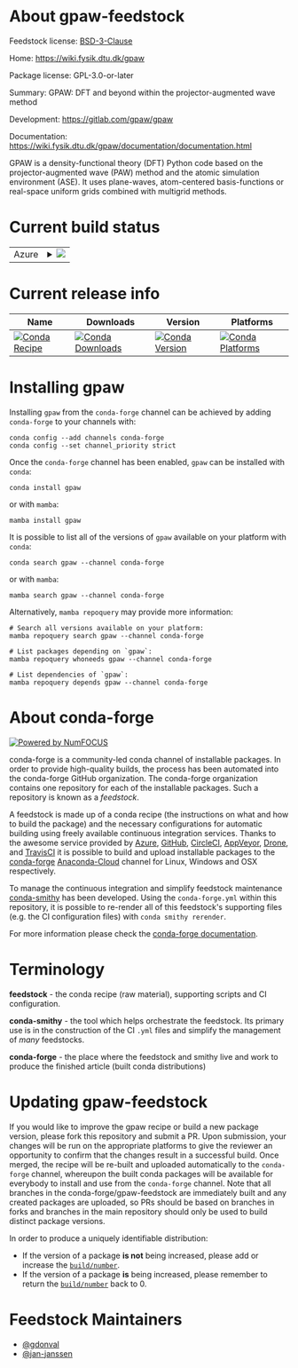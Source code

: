 About gpaw-feedstock
====================

Feedstock license: [BSD-3-Clause](https://github.com/conda-forge/gpaw-feedstock/blob/main/LICENSE.txt)

Home: https://wiki.fysik.dtu.dk/gpaw

Package license: GPL-3.0-or-later

Summary: GPAW: DFT and beyond within the projector-augmented wave method

Development: https://gitlab.com/gpaw/gpaw

Documentation: https://wiki.fysik.dtu.dk/gpaw/documentation/documentation.html

GPAW is a density-functional theory (DFT) Python code based on the
projector-augmented wave (PAW) method and the atomic simulation environment
(ASE). It uses plane-waves, atom-centered basis-functions or real-space
uniform grids combined with multigrid methods.


Current build status
====================


<table>
    
  <tr>
    <td>Azure</td>
    <td>
      <details>
        <summary>
          <a href="https://dev.azure.com/conda-forge/feedstock-builds/_build/latest?definitionId=6528&branchName=main">
            <img src="https://dev.azure.com/conda-forge/feedstock-builds/_apis/build/status/gpaw-feedstock?branchName=main">
          </a>
        </summary>
        <table>
          <thead><tr><th>Variant</th><th>Status</th></tr></thead>
          <tbody><tr>
              <td>linux_64_mpimpichnumpy1.21python3.10.____cpython</td>
              <td>
                <a href="https://dev.azure.com/conda-forge/feedstock-builds/_build/latest?definitionId=6528&branchName=main">
                  <img src="https://dev.azure.com/conda-forge/feedstock-builds/_apis/build/status/gpaw-feedstock?branchName=main&jobName=linux&configuration=linux%20linux_64_mpimpichnumpy1.21python3.10.____cpython" alt="variant">
                </a>
              </td>
            </tr><tr>
              <td>linux_64_mpimpichnumpy1.21python3.8.____73_pypy</td>
              <td>
                <a href="https://dev.azure.com/conda-forge/feedstock-builds/_build/latest?definitionId=6528&branchName=main">
                  <img src="https://dev.azure.com/conda-forge/feedstock-builds/_apis/build/status/gpaw-feedstock?branchName=main&jobName=linux&configuration=linux%20linux_64_mpimpichnumpy1.21python3.8.____73_pypy" alt="variant">
                </a>
              </td>
            </tr><tr>
              <td>linux_64_mpimpichnumpy1.21python3.8.____cpython</td>
              <td>
                <a href="https://dev.azure.com/conda-forge/feedstock-builds/_build/latest?definitionId=6528&branchName=main">
                  <img src="https://dev.azure.com/conda-forge/feedstock-builds/_apis/build/status/gpaw-feedstock?branchName=main&jobName=linux&configuration=linux%20linux_64_mpimpichnumpy1.21python3.8.____cpython" alt="variant">
                </a>
              </td>
            </tr><tr>
              <td>linux_64_mpimpichnumpy1.21python3.9.____73_pypy</td>
              <td>
                <a href="https://dev.azure.com/conda-forge/feedstock-builds/_build/latest?definitionId=6528&branchName=main">
                  <img src="https://dev.azure.com/conda-forge/feedstock-builds/_apis/build/status/gpaw-feedstock?branchName=main&jobName=linux&configuration=linux%20linux_64_mpimpichnumpy1.21python3.9.____73_pypy" alt="variant">
                </a>
              </td>
            </tr><tr>
              <td>linux_64_mpimpichnumpy1.21python3.9.____cpython</td>
              <td>
                <a href="https://dev.azure.com/conda-forge/feedstock-builds/_build/latest?definitionId=6528&branchName=main">
                  <img src="https://dev.azure.com/conda-forge/feedstock-builds/_apis/build/status/gpaw-feedstock?branchName=main&jobName=linux&configuration=linux%20linux_64_mpimpichnumpy1.21python3.9.____cpython" alt="variant">
                </a>
              </td>
            </tr><tr>
              <td>linux_64_mpimpichnumpy1.23python3.11.____cpython</td>
              <td>
                <a href="https://dev.azure.com/conda-forge/feedstock-builds/_build/latest?definitionId=6528&branchName=main">
                  <img src="https://dev.azure.com/conda-forge/feedstock-builds/_apis/build/status/gpaw-feedstock?branchName=main&jobName=linux&configuration=linux%20linux_64_mpimpichnumpy1.23python3.11.____cpython" alt="variant">
                </a>
              </td>
            </tr><tr>
              <td>linux_64_mpinompinumpy1.21python3.10.____cpython</td>
              <td>
                <a href="https://dev.azure.com/conda-forge/feedstock-builds/_build/latest?definitionId=6528&branchName=main">
                  <img src="https://dev.azure.com/conda-forge/feedstock-builds/_apis/build/status/gpaw-feedstock?branchName=main&jobName=linux&configuration=linux%20linux_64_mpinompinumpy1.21python3.10.____cpython" alt="variant">
                </a>
              </td>
            </tr><tr>
              <td>linux_64_mpinompinumpy1.21python3.8.____73_pypy</td>
              <td>
                <a href="https://dev.azure.com/conda-forge/feedstock-builds/_build/latest?definitionId=6528&branchName=main">
                  <img src="https://dev.azure.com/conda-forge/feedstock-builds/_apis/build/status/gpaw-feedstock?branchName=main&jobName=linux&configuration=linux%20linux_64_mpinompinumpy1.21python3.8.____73_pypy" alt="variant">
                </a>
              </td>
            </tr><tr>
              <td>linux_64_mpinompinumpy1.21python3.8.____cpython</td>
              <td>
                <a href="https://dev.azure.com/conda-forge/feedstock-builds/_build/latest?definitionId=6528&branchName=main">
                  <img src="https://dev.azure.com/conda-forge/feedstock-builds/_apis/build/status/gpaw-feedstock?branchName=main&jobName=linux&configuration=linux%20linux_64_mpinompinumpy1.21python3.8.____cpython" alt="variant">
                </a>
              </td>
            </tr><tr>
              <td>linux_64_mpinompinumpy1.21python3.9.____73_pypy</td>
              <td>
                <a href="https://dev.azure.com/conda-forge/feedstock-builds/_build/latest?definitionId=6528&branchName=main">
                  <img src="https://dev.azure.com/conda-forge/feedstock-builds/_apis/build/status/gpaw-feedstock?branchName=main&jobName=linux&configuration=linux%20linux_64_mpinompinumpy1.21python3.9.____73_pypy" alt="variant">
                </a>
              </td>
            </tr><tr>
              <td>linux_64_mpinompinumpy1.21python3.9.____cpython</td>
              <td>
                <a href="https://dev.azure.com/conda-forge/feedstock-builds/_build/latest?definitionId=6528&branchName=main">
                  <img src="https://dev.azure.com/conda-forge/feedstock-builds/_apis/build/status/gpaw-feedstock?branchName=main&jobName=linux&configuration=linux%20linux_64_mpinompinumpy1.21python3.9.____cpython" alt="variant">
                </a>
              </td>
            </tr><tr>
              <td>linux_64_mpinompinumpy1.23python3.11.____cpython</td>
              <td>
                <a href="https://dev.azure.com/conda-forge/feedstock-builds/_build/latest?definitionId=6528&branchName=main">
                  <img src="https://dev.azure.com/conda-forge/feedstock-builds/_apis/build/status/gpaw-feedstock?branchName=main&jobName=linux&configuration=linux%20linux_64_mpinompinumpy1.23python3.11.____cpython" alt="variant">
                </a>
              </td>
            </tr><tr>
              <td>linux_64_mpiopenmpinumpy1.21python3.10.____cpython</td>
              <td>
                <a href="https://dev.azure.com/conda-forge/feedstock-builds/_build/latest?definitionId=6528&branchName=main">
                  <img src="https://dev.azure.com/conda-forge/feedstock-builds/_apis/build/status/gpaw-feedstock?branchName=main&jobName=linux&configuration=linux%20linux_64_mpiopenmpinumpy1.21python3.10.____cpython" alt="variant">
                </a>
              </td>
            </tr><tr>
              <td>linux_64_mpiopenmpinumpy1.21python3.8.____73_pypy</td>
              <td>
                <a href="https://dev.azure.com/conda-forge/feedstock-builds/_build/latest?definitionId=6528&branchName=main">
                  <img src="https://dev.azure.com/conda-forge/feedstock-builds/_apis/build/status/gpaw-feedstock?branchName=main&jobName=linux&configuration=linux%20linux_64_mpiopenmpinumpy1.21python3.8.____73_pypy" alt="variant">
                </a>
              </td>
            </tr><tr>
              <td>linux_64_mpiopenmpinumpy1.21python3.8.____cpython</td>
              <td>
                <a href="https://dev.azure.com/conda-forge/feedstock-builds/_build/latest?definitionId=6528&branchName=main">
                  <img src="https://dev.azure.com/conda-forge/feedstock-builds/_apis/build/status/gpaw-feedstock?branchName=main&jobName=linux&configuration=linux%20linux_64_mpiopenmpinumpy1.21python3.8.____cpython" alt="variant">
                </a>
              </td>
            </tr><tr>
              <td>linux_64_mpiopenmpinumpy1.21python3.9.____73_pypy</td>
              <td>
                <a href="https://dev.azure.com/conda-forge/feedstock-builds/_build/latest?definitionId=6528&branchName=main">
                  <img src="https://dev.azure.com/conda-forge/feedstock-builds/_apis/build/status/gpaw-feedstock?branchName=main&jobName=linux&configuration=linux%20linux_64_mpiopenmpinumpy1.21python3.9.____73_pypy" alt="variant">
                </a>
              </td>
            </tr><tr>
              <td>linux_64_mpiopenmpinumpy1.21python3.9.____cpython</td>
              <td>
                <a href="https://dev.azure.com/conda-forge/feedstock-builds/_build/latest?definitionId=6528&branchName=main">
                  <img src="https://dev.azure.com/conda-forge/feedstock-builds/_apis/build/status/gpaw-feedstock?branchName=main&jobName=linux&configuration=linux%20linux_64_mpiopenmpinumpy1.21python3.9.____cpython" alt="variant">
                </a>
              </td>
            </tr><tr>
              <td>linux_64_mpiopenmpinumpy1.23python3.11.____cpython</td>
              <td>
                <a href="https://dev.azure.com/conda-forge/feedstock-builds/_build/latest?definitionId=6528&branchName=main">
                  <img src="https://dev.azure.com/conda-forge/feedstock-builds/_apis/build/status/gpaw-feedstock?branchName=main&jobName=linux&configuration=linux%20linux_64_mpiopenmpinumpy1.23python3.11.____cpython" alt="variant">
                </a>
              </td>
            </tr><tr>
              <td>linux_aarch64_mpimpichnumpy1.21python3.10.____cpython</td>
              <td>
                <a href="https://dev.azure.com/conda-forge/feedstock-builds/_build/latest?definitionId=6528&branchName=main">
                  <img src="https://dev.azure.com/conda-forge/feedstock-builds/_apis/build/status/gpaw-feedstock?branchName=main&jobName=linux&configuration=linux%20linux_aarch64_mpimpichnumpy1.21python3.10.____cpython" alt="variant">
                </a>
              </td>
            </tr><tr>
              <td>linux_aarch64_mpimpichnumpy1.21python3.8.____73_pypy</td>
              <td>
                <a href="https://dev.azure.com/conda-forge/feedstock-builds/_build/latest?definitionId=6528&branchName=main">
                  <img src="https://dev.azure.com/conda-forge/feedstock-builds/_apis/build/status/gpaw-feedstock?branchName=main&jobName=linux&configuration=linux%20linux_aarch64_mpimpichnumpy1.21python3.8.____73_pypy" alt="variant">
                </a>
              </td>
            </tr><tr>
              <td>linux_aarch64_mpimpichnumpy1.21python3.8.____cpython</td>
              <td>
                <a href="https://dev.azure.com/conda-forge/feedstock-builds/_build/latest?definitionId=6528&branchName=main">
                  <img src="https://dev.azure.com/conda-forge/feedstock-builds/_apis/build/status/gpaw-feedstock?branchName=main&jobName=linux&configuration=linux%20linux_aarch64_mpimpichnumpy1.21python3.8.____cpython" alt="variant">
                </a>
              </td>
            </tr><tr>
              <td>linux_aarch64_mpimpichnumpy1.21python3.9.____73_pypy</td>
              <td>
                <a href="https://dev.azure.com/conda-forge/feedstock-builds/_build/latest?definitionId=6528&branchName=main">
                  <img src="https://dev.azure.com/conda-forge/feedstock-builds/_apis/build/status/gpaw-feedstock?branchName=main&jobName=linux&configuration=linux%20linux_aarch64_mpimpichnumpy1.21python3.9.____73_pypy" alt="variant">
                </a>
              </td>
            </tr><tr>
              <td>linux_aarch64_mpimpichnumpy1.21python3.9.____cpython</td>
              <td>
                <a href="https://dev.azure.com/conda-forge/feedstock-builds/_build/latest?definitionId=6528&branchName=main">
                  <img src="https://dev.azure.com/conda-forge/feedstock-builds/_apis/build/status/gpaw-feedstock?branchName=main&jobName=linux&configuration=linux%20linux_aarch64_mpimpichnumpy1.21python3.9.____cpython" alt="variant">
                </a>
              </td>
            </tr><tr>
              <td>linux_aarch64_mpimpichnumpy1.23python3.11.____cpython</td>
              <td>
                <a href="https://dev.azure.com/conda-forge/feedstock-builds/_build/latest?definitionId=6528&branchName=main">
                  <img src="https://dev.azure.com/conda-forge/feedstock-builds/_apis/build/status/gpaw-feedstock?branchName=main&jobName=linux&configuration=linux%20linux_aarch64_mpimpichnumpy1.23python3.11.____cpython" alt="variant">
                </a>
              </td>
            </tr><tr>
              <td>linux_aarch64_mpinompinumpy1.21python3.10.____cpython</td>
              <td>
                <a href="https://dev.azure.com/conda-forge/feedstock-builds/_build/latest?definitionId=6528&branchName=main">
                  <img src="https://dev.azure.com/conda-forge/feedstock-builds/_apis/build/status/gpaw-feedstock?branchName=main&jobName=linux&configuration=linux%20linux_aarch64_mpinompinumpy1.21python3.10.____cpython" alt="variant">
                </a>
              </td>
            </tr><tr>
              <td>linux_aarch64_mpinompinumpy1.21python3.8.____73_pypy</td>
              <td>
                <a href="https://dev.azure.com/conda-forge/feedstock-builds/_build/latest?definitionId=6528&branchName=main">
                  <img src="https://dev.azure.com/conda-forge/feedstock-builds/_apis/build/status/gpaw-feedstock?branchName=main&jobName=linux&configuration=linux%20linux_aarch64_mpinompinumpy1.21python3.8.____73_pypy" alt="variant">
                </a>
              </td>
            </tr><tr>
              <td>linux_aarch64_mpinompinumpy1.21python3.8.____cpython</td>
              <td>
                <a href="https://dev.azure.com/conda-forge/feedstock-builds/_build/latest?definitionId=6528&branchName=main">
                  <img src="https://dev.azure.com/conda-forge/feedstock-builds/_apis/build/status/gpaw-feedstock?branchName=main&jobName=linux&configuration=linux%20linux_aarch64_mpinompinumpy1.21python3.8.____cpython" alt="variant">
                </a>
              </td>
            </tr><tr>
              <td>linux_aarch64_mpinompinumpy1.21python3.9.____73_pypy</td>
              <td>
                <a href="https://dev.azure.com/conda-forge/feedstock-builds/_build/latest?definitionId=6528&branchName=main">
                  <img src="https://dev.azure.com/conda-forge/feedstock-builds/_apis/build/status/gpaw-feedstock?branchName=main&jobName=linux&configuration=linux%20linux_aarch64_mpinompinumpy1.21python3.9.____73_pypy" alt="variant">
                </a>
              </td>
            </tr><tr>
              <td>linux_aarch64_mpinompinumpy1.21python3.9.____cpython</td>
              <td>
                <a href="https://dev.azure.com/conda-forge/feedstock-builds/_build/latest?definitionId=6528&branchName=main">
                  <img src="https://dev.azure.com/conda-forge/feedstock-builds/_apis/build/status/gpaw-feedstock?branchName=main&jobName=linux&configuration=linux%20linux_aarch64_mpinompinumpy1.21python3.9.____cpython" alt="variant">
                </a>
              </td>
            </tr><tr>
              <td>linux_aarch64_mpinompinumpy1.23python3.11.____cpython</td>
              <td>
                <a href="https://dev.azure.com/conda-forge/feedstock-builds/_build/latest?definitionId=6528&branchName=main">
                  <img src="https://dev.azure.com/conda-forge/feedstock-builds/_apis/build/status/gpaw-feedstock?branchName=main&jobName=linux&configuration=linux%20linux_aarch64_mpinompinumpy1.23python3.11.____cpython" alt="variant">
                </a>
              </td>
            </tr><tr>
              <td>linux_aarch64_mpiopenmpinumpy1.21python3.10.____cpython</td>
              <td>
                <a href="https://dev.azure.com/conda-forge/feedstock-builds/_build/latest?definitionId=6528&branchName=main">
                  <img src="https://dev.azure.com/conda-forge/feedstock-builds/_apis/build/status/gpaw-feedstock?branchName=main&jobName=linux&configuration=linux%20linux_aarch64_mpiopenmpinumpy1.21python3.10.____cpython" alt="variant">
                </a>
              </td>
            </tr><tr>
              <td>linux_aarch64_mpiopenmpinumpy1.21python3.8.____73_pypy</td>
              <td>
                <a href="https://dev.azure.com/conda-forge/feedstock-builds/_build/latest?definitionId=6528&branchName=main">
                  <img src="https://dev.azure.com/conda-forge/feedstock-builds/_apis/build/status/gpaw-feedstock?branchName=main&jobName=linux&configuration=linux%20linux_aarch64_mpiopenmpinumpy1.21python3.8.____73_pypy" alt="variant">
                </a>
              </td>
            </tr><tr>
              <td>linux_aarch64_mpiopenmpinumpy1.21python3.8.____cpython</td>
              <td>
                <a href="https://dev.azure.com/conda-forge/feedstock-builds/_build/latest?definitionId=6528&branchName=main">
                  <img src="https://dev.azure.com/conda-forge/feedstock-builds/_apis/build/status/gpaw-feedstock?branchName=main&jobName=linux&configuration=linux%20linux_aarch64_mpiopenmpinumpy1.21python3.8.____cpython" alt="variant">
                </a>
              </td>
            </tr><tr>
              <td>linux_aarch64_mpiopenmpinumpy1.21python3.9.____73_pypy</td>
              <td>
                <a href="https://dev.azure.com/conda-forge/feedstock-builds/_build/latest?definitionId=6528&branchName=main">
                  <img src="https://dev.azure.com/conda-forge/feedstock-builds/_apis/build/status/gpaw-feedstock?branchName=main&jobName=linux&configuration=linux%20linux_aarch64_mpiopenmpinumpy1.21python3.9.____73_pypy" alt="variant">
                </a>
              </td>
            </tr><tr>
              <td>linux_aarch64_mpiopenmpinumpy1.21python3.9.____cpython</td>
              <td>
                <a href="https://dev.azure.com/conda-forge/feedstock-builds/_build/latest?definitionId=6528&branchName=main">
                  <img src="https://dev.azure.com/conda-forge/feedstock-builds/_apis/build/status/gpaw-feedstock?branchName=main&jobName=linux&configuration=linux%20linux_aarch64_mpiopenmpinumpy1.21python3.9.____cpython" alt="variant">
                </a>
              </td>
            </tr><tr>
              <td>linux_aarch64_mpiopenmpinumpy1.23python3.11.____cpython</td>
              <td>
                <a href="https://dev.azure.com/conda-forge/feedstock-builds/_build/latest?definitionId=6528&branchName=main">
                  <img src="https://dev.azure.com/conda-forge/feedstock-builds/_apis/build/status/gpaw-feedstock?branchName=main&jobName=linux&configuration=linux%20linux_aarch64_mpiopenmpinumpy1.23python3.11.____cpython" alt="variant">
                </a>
              </td>
            </tr><tr>
              <td>linux_ppc64le_mpimpichnumpy1.21python3.10.____cpython</td>
              <td>
                <a href="https://dev.azure.com/conda-forge/feedstock-builds/_build/latest?definitionId=6528&branchName=main">
                  <img src="https://dev.azure.com/conda-forge/feedstock-builds/_apis/build/status/gpaw-feedstock?branchName=main&jobName=linux&configuration=linux%20linux_ppc64le_mpimpichnumpy1.21python3.10.____cpython" alt="variant">
                </a>
              </td>
            </tr><tr>
              <td>linux_ppc64le_mpimpichnumpy1.21python3.8.____73_pypy</td>
              <td>
                <a href="https://dev.azure.com/conda-forge/feedstock-builds/_build/latest?definitionId=6528&branchName=main">
                  <img src="https://dev.azure.com/conda-forge/feedstock-builds/_apis/build/status/gpaw-feedstock?branchName=main&jobName=linux&configuration=linux%20linux_ppc64le_mpimpichnumpy1.21python3.8.____73_pypy" alt="variant">
                </a>
              </td>
            </tr><tr>
              <td>linux_ppc64le_mpimpichnumpy1.21python3.8.____cpython</td>
              <td>
                <a href="https://dev.azure.com/conda-forge/feedstock-builds/_build/latest?definitionId=6528&branchName=main">
                  <img src="https://dev.azure.com/conda-forge/feedstock-builds/_apis/build/status/gpaw-feedstock?branchName=main&jobName=linux&configuration=linux%20linux_ppc64le_mpimpichnumpy1.21python3.8.____cpython" alt="variant">
                </a>
              </td>
            </tr><tr>
              <td>linux_ppc64le_mpimpichnumpy1.21python3.9.____73_pypy</td>
              <td>
                <a href="https://dev.azure.com/conda-forge/feedstock-builds/_build/latest?definitionId=6528&branchName=main">
                  <img src="https://dev.azure.com/conda-forge/feedstock-builds/_apis/build/status/gpaw-feedstock?branchName=main&jobName=linux&configuration=linux%20linux_ppc64le_mpimpichnumpy1.21python3.9.____73_pypy" alt="variant">
                </a>
              </td>
            </tr><tr>
              <td>linux_ppc64le_mpimpichnumpy1.21python3.9.____cpython</td>
              <td>
                <a href="https://dev.azure.com/conda-forge/feedstock-builds/_build/latest?definitionId=6528&branchName=main">
                  <img src="https://dev.azure.com/conda-forge/feedstock-builds/_apis/build/status/gpaw-feedstock?branchName=main&jobName=linux&configuration=linux%20linux_ppc64le_mpimpichnumpy1.21python3.9.____cpython" alt="variant">
                </a>
              </td>
            </tr><tr>
              <td>linux_ppc64le_mpimpichnumpy1.23python3.11.____cpython</td>
              <td>
                <a href="https://dev.azure.com/conda-forge/feedstock-builds/_build/latest?definitionId=6528&branchName=main">
                  <img src="https://dev.azure.com/conda-forge/feedstock-builds/_apis/build/status/gpaw-feedstock?branchName=main&jobName=linux&configuration=linux%20linux_ppc64le_mpimpichnumpy1.23python3.11.____cpython" alt="variant">
                </a>
              </td>
            </tr><tr>
              <td>linux_ppc64le_mpinompinumpy1.21python3.10.____cpython</td>
              <td>
                <a href="https://dev.azure.com/conda-forge/feedstock-builds/_build/latest?definitionId=6528&branchName=main">
                  <img src="https://dev.azure.com/conda-forge/feedstock-builds/_apis/build/status/gpaw-feedstock?branchName=main&jobName=linux&configuration=linux%20linux_ppc64le_mpinompinumpy1.21python3.10.____cpython" alt="variant">
                </a>
              </td>
            </tr><tr>
              <td>linux_ppc64le_mpinompinumpy1.21python3.8.____73_pypy</td>
              <td>
                <a href="https://dev.azure.com/conda-forge/feedstock-builds/_build/latest?definitionId=6528&branchName=main">
                  <img src="https://dev.azure.com/conda-forge/feedstock-builds/_apis/build/status/gpaw-feedstock?branchName=main&jobName=linux&configuration=linux%20linux_ppc64le_mpinompinumpy1.21python3.8.____73_pypy" alt="variant">
                </a>
              </td>
            </tr><tr>
              <td>linux_ppc64le_mpinompinumpy1.21python3.8.____cpython</td>
              <td>
                <a href="https://dev.azure.com/conda-forge/feedstock-builds/_build/latest?definitionId=6528&branchName=main">
                  <img src="https://dev.azure.com/conda-forge/feedstock-builds/_apis/build/status/gpaw-feedstock?branchName=main&jobName=linux&configuration=linux%20linux_ppc64le_mpinompinumpy1.21python3.8.____cpython" alt="variant">
                </a>
              </td>
            </tr><tr>
              <td>linux_ppc64le_mpinompinumpy1.21python3.9.____73_pypy</td>
              <td>
                <a href="https://dev.azure.com/conda-forge/feedstock-builds/_build/latest?definitionId=6528&branchName=main">
                  <img src="https://dev.azure.com/conda-forge/feedstock-builds/_apis/build/status/gpaw-feedstock?branchName=main&jobName=linux&configuration=linux%20linux_ppc64le_mpinompinumpy1.21python3.9.____73_pypy" alt="variant">
                </a>
              </td>
            </tr><tr>
              <td>linux_ppc64le_mpinompinumpy1.21python3.9.____cpython</td>
              <td>
                <a href="https://dev.azure.com/conda-forge/feedstock-builds/_build/latest?definitionId=6528&branchName=main">
                  <img src="https://dev.azure.com/conda-forge/feedstock-builds/_apis/build/status/gpaw-feedstock?branchName=main&jobName=linux&configuration=linux%20linux_ppc64le_mpinompinumpy1.21python3.9.____cpython" alt="variant">
                </a>
              </td>
            </tr><tr>
              <td>linux_ppc64le_mpinompinumpy1.23python3.11.____cpython</td>
              <td>
                <a href="https://dev.azure.com/conda-forge/feedstock-builds/_build/latest?definitionId=6528&branchName=main">
                  <img src="https://dev.azure.com/conda-forge/feedstock-builds/_apis/build/status/gpaw-feedstock?branchName=main&jobName=linux&configuration=linux%20linux_ppc64le_mpinompinumpy1.23python3.11.____cpython" alt="variant">
                </a>
              </td>
            </tr><tr>
              <td>linux_ppc64le_mpiopenmpinumpy1.21python3.10.____cpython</td>
              <td>
                <a href="https://dev.azure.com/conda-forge/feedstock-builds/_build/latest?definitionId=6528&branchName=main">
                  <img src="https://dev.azure.com/conda-forge/feedstock-builds/_apis/build/status/gpaw-feedstock?branchName=main&jobName=linux&configuration=linux%20linux_ppc64le_mpiopenmpinumpy1.21python3.10.____cpython" alt="variant">
                </a>
              </td>
            </tr><tr>
              <td>linux_ppc64le_mpiopenmpinumpy1.21python3.8.____73_pypy</td>
              <td>
                <a href="https://dev.azure.com/conda-forge/feedstock-builds/_build/latest?definitionId=6528&branchName=main">
                  <img src="https://dev.azure.com/conda-forge/feedstock-builds/_apis/build/status/gpaw-feedstock?branchName=main&jobName=linux&configuration=linux%20linux_ppc64le_mpiopenmpinumpy1.21python3.8.____73_pypy" alt="variant">
                </a>
              </td>
            </tr><tr>
              <td>linux_ppc64le_mpiopenmpinumpy1.21python3.8.____cpython</td>
              <td>
                <a href="https://dev.azure.com/conda-forge/feedstock-builds/_build/latest?definitionId=6528&branchName=main">
                  <img src="https://dev.azure.com/conda-forge/feedstock-builds/_apis/build/status/gpaw-feedstock?branchName=main&jobName=linux&configuration=linux%20linux_ppc64le_mpiopenmpinumpy1.21python3.8.____cpython" alt="variant">
                </a>
              </td>
            </tr><tr>
              <td>linux_ppc64le_mpiopenmpinumpy1.21python3.9.____73_pypy</td>
              <td>
                <a href="https://dev.azure.com/conda-forge/feedstock-builds/_build/latest?definitionId=6528&branchName=main">
                  <img src="https://dev.azure.com/conda-forge/feedstock-builds/_apis/build/status/gpaw-feedstock?branchName=main&jobName=linux&configuration=linux%20linux_ppc64le_mpiopenmpinumpy1.21python3.9.____73_pypy" alt="variant">
                </a>
              </td>
            </tr><tr>
              <td>linux_ppc64le_mpiopenmpinumpy1.21python3.9.____cpython</td>
              <td>
                <a href="https://dev.azure.com/conda-forge/feedstock-builds/_build/latest?definitionId=6528&branchName=main">
                  <img src="https://dev.azure.com/conda-forge/feedstock-builds/_apis/build/status/gpaw-feedstock?branchName=main&jobName=linux&configuration=linux%20linux_ppc64le_mpiopenmpinumpy1.21python3.9.____cpython" alt="variant">
                </a>
              </td>
            </tr><tr>
              <td>linux_ppc64le_mpiopenmpinumpy1.23python3.11.____cpython</td>
              <td>
                <a href="https://dev.azure.com/conda-forge/feedstock-builds/_build/latest?definitionId=6528&branchName=main">
                  <img src="https://dev.azure.com/conda-forge/feedstock-builds/_apis/build/status/gpaw-feedstock?branchName=main&jobName=linux&configuration=linux%20linux_ppc64le_mpiopenmpinumpy1.23python3.11.____cpython" alt="variant">
                </a>
              </td>
            </tr><tr>
              <td>osx_64_mpimpichnumpy1.21python3.10.____cpython</td>
              <td>
                <a href="https://dev.azure.com/conda-forge/feedstock-builds/_build/latest?definitionId=6528&branchName=main">
                  <img src="https://dev.azure.com/conda-forge/feedstock-builds/_apis/build/status/gpaw-feedstock?branchName=main&jobName=osx&configuration=osx%20osx_64_mpimpichnumpy1.21python3.10.____cpython" alt="variant">
                </a>
              </td>
            </tr><tr>
              <td>osx_64_mpimpichnumpy1.21python3.8.____73_pypy</td>
              <td>
                <a href="https://dev.azure.com/conda-forge/feedstock-builds/_build/latest?definitionId=6528&branchName=main">
                  <img src="https://dev.azure.com/conda-forge/feedstock-builds/_apis/build/status/gpaw-feedstock?branchName=main&jobName=osx&configuration=osx%20osx_64_mpimpichnumpy1.21python3.8.____73_pypy" alt="variant">
                </a>
              </td>
            </tr><tr>
              <td>osx_64_mpimpichnumpy1.21python3.8.____cpython</td>
              <td>
                <a href="https://dev.azure.com/conda-forge/feedstock-builds/_build/latest?definitionId=6528&branchName=main">
                  <img src="https://dev.azure.com/conda-forge/feedstock-builds/_apis/build/status/gpaw-feedstock?branchName=main&jobName=osx&configuration=osx%20osx_64_mpimpichnumpy1.21python3.8.____cpython" alt="variant">
                </a>
              </td>
            </tr><tr>
              <td>osx_64_mpimpichnumpy1.21python3.9.____73_pypy</td>
              <td>
                <a href="https://dev.azure.com/conda-forge/feedstock-builds/_build/latest?definitionId=6528&branchName=main">
                  <img src="https://dev.azure.com/conda-forge/feedstock-builds/_apis/build/status/gpaw-feedstock?branchName=main&jobName=osx&configuration=osx%20osx_64_mpimpichnumpy1.21python3.9.____73_pypy" alt="variant">
                </a>
              </td>
            </tr><tr>
              <td>osx_64_mpimpichnumpy1.21python3.9.____cpython</td>
              <td>
                <a href="https://dev.azure.com/conda-forge/feedstock-builds/_build/latest?definitionId=6528&branchName=main">
                  <img src="https://dev.azure.com/conda-forge/feedstock-builds/_apis/build/status/gpaw-feedstock?branchName=main&jobName=osx&configuration=osx%20osx_64_mpimpichnumpy1.21python3.9.____cpython" alt="variant">
                </a>
              </td>
            </tr><tr>
              <td>osx_64_mpimpichnumpy1.23python3.11.____cpython</td>
              <td>
                <a href="https://dev.azure.com/conda-forge/feedstock-builds/_build/latest?definitionId=6528&branchName=main">
                  <img src="https://dev.azure.com/conda-forge/feedstock-builds/_apis/build/status/gpaw-feedstock?branchName=main&jobName=osx&configuration=osx%20osx_64_mpimpichnumpy1.23python3.11.____cpython" alt="variant">
                </a>
              </td>
            </tr><tr>
              <td>osx_64_mpinompinumpy1.21python3.10.____cpython</td>
              <td>
                <a href="https://dev.azure.com/conda-forge/feedstock-builds/_build/latest?definitionId=6528&branchName=main">
                  <img src="https://dev.azure.com/conda-forge/feedstock-builds/_apis/build/status/gpaw-feedstock?branchName=main&jobName=osx&configuration=osx%20osx_64_mpinompinumpy1.21python3.10.____cpython" alt="variant">
                </a>
              </td>
            </tr><tr>
              <td>osx_64_mpinompinumpy1.21python3.8.____73_pypy</td>
              <td>
                <a href="https://dev.azure.com/conda-forge/feedstock-builds/_build/latest?definitionId=6528&branchName=main">
                  <img src="https://dev.azure.com/conda-forge/feedstock-builds/_apis/build/status/gpaw-feedstock?branchName=main&jobName=osx&configuration=osx%20osx_64_mpinompinumpy1.21python3.8.____73_pypy" alt="variant">
                </a>
              </td>
            </tr><tr>
              <td>osx_64_mpinompinumpy1.21python3.8.____cpython</td>
              <td>
                <a href="https://dev.azure.com/conda-forge/feedstock-builds/_build/latest?definitionId=6528&branchName=main">
                  <img src="https://dev.azure.com/conda-forge/feedstock-builds/_apis/build/status/gpaw-feedstock?branchName=main&jobName=osx&configuration=osx%20osx_64_mpinompinumpy1.21python3.8.____cpython" alt="variant">
                </a>
              </td>
            </tr><tr>
              <td>osx_64_mpinompinumpy1.21python3.9.____73_pypy</td>
              <td>
                <a href="https://dev.azure.com/conda-forge/feedstock-builds/_build/latest?definitionId=6528&branchName=main">
                  <img src="https://dev.azure.com/conda-forge/feedstock-builds/_apis/build/status/gpaw-feedstock?branchName=main&jobName=osx&configuration=osx%20osx_64_mpinompinumpy1.21python3.9.____73_pypy" alt="variant">
                </a>
              </td>
            </tr><tr>
              <td>osx_64_mpinompinumpy1.21python3.9.____cpython</td>
              <td>
                <a href="https://dev.azure.com/conda-forge/feedstock-builds/_build/latest?definitionId=6528&branchName=main">
                  <img src="https://dev.azure.com/conda-forge/feedstock-builds/_apis/build/status/gpaw-feedstock?branchName=main&jobName=osx&configuration=osx%20osx_64_mpinompinumpy1.21python3.9.____cpython" alt="variant">
                </a>
              </td>
            </tr><tr>
              <td>osx_64_mpinompinumpy1.23python3.11.____cpython</td>
              <td>
                <a href="https://dev.azure.com/conda-forge/feedstock-builds/_build/latest?definitionId=6528&branchName=main">
                  <img src="https://dev.azure.com/conda-forge/feedstock-builds/_apis/build/status/gpaw-feedstock?branchName=main&jobName=osx&configuration=osx%20osx_64_mpinompinumpy1.23python3.11.____cpython" alt="variant">
                </a>
              </td>
            </tr><tr>
              <td>osx_64_mpiopenmpinumpy1.21python3.10.____cpython</td>
              <td>
                <a href="https://dev.azure.com/conda-forge/feedstock-builds/_build/latest?definitionId=6528&branchName=main">
                  <img src="https://dev.azure.com/conda-forge/feedstock-builds/_apis/build/status/gpaw-feedstock?branchName=main&jobName=osx&configuration=osx%20osx_64_mpiopenmpinumpy1.21python3.10.____cpython" alt="variant">
                </a>
              </td>
            </tr><tr>
              <td>osx_64_mpiopenmpinumpy1.21python3.8.____73_pypy</td>
              <td>
                <a href="https://dev.azure.com/conda-forge/feedstock-builds/_build/latest?definitionId=6528&branchName=main">
                  <img src="https://dev.azure.com/conda-forge/feedstock-builds/_apis/build/status/gpaw-feedstock?branchName=main&jobName=osx&configuration=osx%20osx_64_mpiopenmpinumpy1.21python3.8.____73_pypy" alt="variant">
                </a>
              </td>
            </tr><tr>
              <td>osx_64_mpiopenmpinumpy1.21python3.8.____cpython</td>
              <td>
                <a href="https://dev.azure.com/conda-forge/feedstock-builds/_build/latest?definitionId=6528&branchName=main">
                  <img src="https://dev.azure.com/conda-forge/feedstock-builds/_apis/build/status/gpaw-feedstock?branchName=main&jobName=osx&configuration=osx%20osx_64_mpiopenmpinumpy1.21python3.8.____cpython" alt="variant">
                </a>
              </td>
            </tr><tr>
              <td>osx_64_mpiopenmpinumpy1.21python3.9.____73_pypy</td>
              <td>
                <a href="https://dev.azure.com/conda-forge/feedstock-builds/_build/latest?definitionId=6528&branchName=main">
                  <img src="https://dev.azure.com/conda-forge/feedstock-builds/_apis/build/status/gpaw-feedstock?branchName=main&jobName=osx&configuration=osx%20osx_64_mpiopenmpinumpy1.21python3.9.____73_pypy" alt="variant">
                </a>
              </td>
            </tr><tr>
              <td>osx_64_mpiopenmpinumpy1.21python3.9.____cpython</td>
              <td>
                <a href="https://dev.azure.com/conda-forge/feedstock-builds/_build/latest?definitionId=6528&branchName=main">
                  <img src="https://dev.azure.com/conda-forge/feedstock-builds/_apis/build/status/gpaw-feedstock?branchName=main&jobName=osx&configuration=osx%20osx_64_mpiopenmpinumpy1.21python3.9.____cpython" alt="variant">
                </a>
              </td>
            </tr><tr>
              <td>osx_64_mpiopenmpinumpy1.23python3.11.____cpython</td>
              <td>
                <a href="https://dev.azure.com/conda-forge/feedstock-builds/_build/latest?definitionId=6528&branchName=main">
                  <img src="https://dev.azure.com/conda-forge/feedstock-builds/_apis/build/status/gpaw-feedstock?branchName=main&jobName=osx&configuration=osx%20osx_64_mpiopenmpinumpy1.23python3.11.____cpython" alt="variant">
                </a>
              </td>
            </tr>
          </tbody>
        </table>
      </details>
    </td>
  </tr>
</table>

Current release info
====================

| Name | Downloads | Version | Platforms |
| --- | --- | --- | --- |
| [![Conda Recipe](https://img.shields.io/badge/recipe-gpaw-green.svg)](https://anaconda.org/conda-forge/gpaw) | [![Conda Downloads](https://img.shields.io/conda/dn/conda-forge/gpaw.svg)](https://anaconda.org/conda-forge/gpaw) | [![Conda Version](https://img.shields.io/conda/vn/conda-forge/gpaw.svg)](https://anaconda.org/conda-forge/gpaw) | [![Conda Platforms](https://img.shields.io/conda/pn/conda-forge/gpaw.svg)](https://anaconda.org/conda-forge/gpaw) |

Installing gpaw
===============

Installing `gpaw` from the `conda-forge` channel can be achieved by adding `conda-forge` to your channels with:

```
conda config --add channels conda-forge
conda config --set channel_priority strict
```

Once the `conda-forge` channel has been enabled, `gpaw` can be installed with `conda`:

```
conda install gpaw
```

or with `mamba`:

```
mamba install gpaw
```

It is possible to list all of the versions of `gpaw` available on your platform with `conda`:

```
conda search gpaw --channel conda-forge
```

or with `mamba`:

```
mamba search gpaw --channel conda-forge
```

Alternatively, `mamba repoquery` may provide more information:

```
# Search all versions available on your platform:
mamba repoquery search gpaw --channel conda-forge

# List packages depending on `gpaw`:
mamba repoquery whoneeds gpaw --channel conda-forge

# List dependencies of `gpaw`:
mamba repoquery depends gpaw --channel conda-forge
```


About conda-forge
=================

[![Powered by
NumFOCUS](https://img.shields.io/badge/powered%20by-NumFOCUS-orange.svg?style=flat&colorA=E1523D&colorB=007D8A)](https://numfocus.org)

conda-forge is a community-led conda channel of installable packages.
In order to provide high-quality builds, the process has been automated into the
conda-forge GitHub organization. The conda-forge organization contains one repository
for each of the installable packages. Such a repository is known as a *feedstock*.

A feedstock is made up of a conda recipe (the instructions on what and how to build
the package) and the necessary configurations for automatic building using freely
available continuous integration services. Thanks to the awesome service provided by
[Azure](https://azure.microsoft.com/en-us/services/devops/), [GitHub](https://github.com/),
[CircleCI](https://circleci.com/), [AppVeyor](https://www.appveyor.com/),
[Drone](https://cloud.drone.io/welcome), and [TravisCI](https://travis-ci.com/)
it is possible to build and upload installable packages to the
[conda-forge](https://anaconda.org/conda-forge) [Anaconda-Cloud](https://anaconda.org/)
channel for Linux, Windows and OSX respectively.

To manage the continuous integration and simplify feedstock maintenance
[conda-smithy](https://github.com/conda-forge/conda-smithy) has been developed.
Using the ``conda-forge.yml`` within this repository, it is possible to re-render all of
this feedstock's supporting files (e.g. the CI configuration files) with ``conda smithy rerender``.

For more information please check the [conda-forge documentation](https://conda-forge.org/docs/).

Terminology
===========

**feedstock** - the conda recipe (raw material), supporting scripts and CI configuration.

**conda-smithy** - the tool which helps orchestrate the feedstock.
                   Its primary use is in the construction of the CI ``.yml`` files
                   and simplify the management of *many* feedstocks.

**conda-forge** - the place where the feedstock and smithy live and work to
                  produce the finished article (built conda distributions)


Updating gpaw-feedstock
=======================

If you would like to improve the gpaw recipe or build a new
package version, please fork this repository and submit a PR. Upon submission,
your changes will be run on the appropriate platforms to give the reviewer an
opportunity to confirm that the changes result in a successful build. Once
merged, the recipe will be re-built and uploaded automatically to the
`conda-forge` channel, whereupon the built conda packages will be available for
everybody to install and use from the `conda-forge` channel.
Note that all branches in the conda-forge/gpaw-feedstock are
immediately built and any created packages are uploaded, so PRs should be based
on branches in forks and branches in the main repository should only be used to
build distinct package versions.

In order to produce a uniquely identifiable distribution:
 * If the version of a package **is not** being increased, please add or increase
   the [``build/number``](https://docs.conda.io/projects/conda-build/en/latest/resources/define-metadata.html#build-number-and-string).
 * If the version of a package **is** being increased, please remember to return
   the [``build/number``](https://docs.conda.io/projects/conda-build/en/latest/resources/define-metadata.html#build-number-and-string)
   back to 0.

Feedstock Maintainers
=====================

* [@gdonval](https://github.com/gdonval/)
* [@jan-janssen](https://github.com/jan-janssen/)

